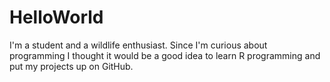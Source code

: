 # HelloWorld

I'm a student and a wildlife enthusiast. Since I'm curious about programming I thought it would be a good idea to learn R programming and put my projects up on GitHub.
